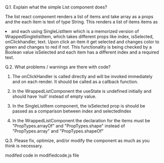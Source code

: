 Q.1. Explain what the simple List component does?

The list react component renders a list of items and take array as a props and the each item is text of type String. This renders a list of items  items as <li> and each using SingleListItem which is a memorized version of WrappedSinglelistItem, which takes different props like index, isSelected, onClickhandler, text. Upon click an item it get selected and changes color to green and changes to red if not. This functionality is being checked by a Boolean value isSelected and each item has a different index and a required text.

Q.2. What problems / warnings are there with code?

1. The onClickHandler is called directly and will be invoked immediately and on each render. It should be called as a callback function.

2. In the WrappedListComponent the useState is undefined initially and should have ‘null’  instead of empty value.

3. In the SingleListItem component, the isSelected prop is should be passed as a comparison between index and selectedIndex 

4. In the WrappedListComponent the declaration for the items must be "PropTypes.arrayOf" and "PropTypes.shape" instead of "PropTypes.array" and "PropTypes.shapeOf"

Q.3. Please fix, optimize, and/or modify the component as much as you think is necessary.

modifed code in modifiedcode.js file
  
